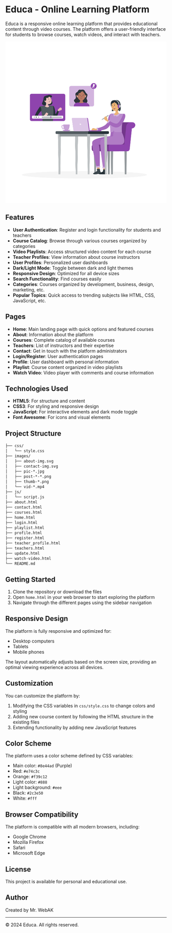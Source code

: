 # Educa - Online Learning Platform

Educa is a responsive online learning platform that provides educational content through video courses. The platform offers a user-friendly interface for students to browse courses, watch videos, and interact with teachers.

![Educa Platform](images/about-img.svg)

## Features

- **User Authentication**: Register and login functionality for students and teachers
- **Course Catalog**: Browse through various courses organized by categories
- **Video Playlists**: Access structured video content for each course
- **Teacher Profiles**: View information about course instructors
- **User Profiles**: Personalized user dashboards
- **Dark/Light Mode**: Toggle between dark and light themes
- **Responsive Design**: Optimized for all device sizes
- **Search Functionality**: Find courses easily
- **Categories**: Courses organized by development, business, design, marketing, etc.
- **Popular Topics**: Quick access to trending subjects like HTML, CSS, JavaScript, etc.

## Pages

- **Home**: Main landing page with quick options and featured courses
- **About**: Information about the platform
- **Courses**: Complete catalog of available courses
- **Teachers**: List of instructors and their expertise
- **Contact**: Get in touch with the platform administrators
- **Login/Register**: User authentication pages
- **Profile**: User dashboard with personal information
- **Playlist**: Course content organized in video playlists
- **Watch Video**: Video player with comments and course information

## Technologies Used

- **HTML5**: For structure and content
- **CSS3**: For styling and responsive design
- **JavaScript**: For interactive elements and dark mode toggle
- **Font Awesome**: For icons and visual elements

## Project Structure

```
├── css/
│   └── style.css
├── images/
│   ├── about-img.svg
│   ├── contact-img.svg
│   ├── pic-*.jpg
│   ├── post-*-*.png
│   ├── thumb-*.png
│   └── vid-*.mp4
├── js/
│   └── script.js
├── about.html
├── contact.html
├── courses.html
├── home.html
├── login.html
├── playlist.html
├── profile.html
├── register.html
├── teacher_profile.html
├── teachers.html
├── update.html
├── watch-video.html
└── README.md
```

## Getting Started

1. Clone the repository or download the files
2. Open `home.html` in your web browser to start exploring the platform
3. Navigate through the different pages using the sidebar navigation

## Responsive Design

The platform is fully responsive and optimized for:
- Desktop computers
- Tablets
- Mobile phones

The layout automatically adjusts based on the screen size, providing an optimal viewing experience across all devices.

## Customization

You can customize the platform by:

1. Modifying the CSS variables in `css/style.css` to change colors and styling
2. Adding new course content by following the HTML structure in the existing files
3. Extending functionality by adding new JavaScript features

## Color Scheme

The platform uses a color scheme defined by CSS variables:
- Main color: `#8e44ad` (Purple)
- Red: `#e74c3c`
- Orange: `#f39c12`
- Light color: `#888`
- Light background: `#eee`
- Black: `#2c3e50`
- White: `#fff`

## Browser Compatibility

The platform is compatible with all modern browsers, including:
- Google Chrome
- Mozilla Firefox
- Safari
- Microsoft Edge

## License

This project is available for personal and educational use.

## Author

Created by Mr. WebAK

---

&copy; 2024 Educa. All rights reserved.
